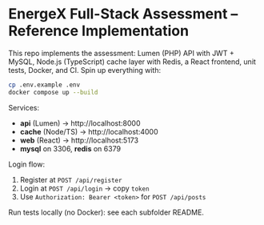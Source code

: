 # EnergeX Full-Stack Assessment – Reference Implementation

This repo implements the assessment: Lumen (PHP) API with JWT + MySQL, Node.js (TypeScript) cache layer with Redis, a React frontend, unit tests, Docker, and CI.
Spin up everything with:

```bash
cp .env.example .env
docker compose up --build
```

Services:
- **api** (Lumen) → http://localhost:8000
- **cache** (Node/TS) → http://localhost:4000
- **web** (React) → http://localhost:5173
- **mysql** on 3306, **redis** on 6379

Login flow:
1) Register at `POST /api/register`
2) Login at `POST /api/login` → copy `token`
3) Use `Authorization: Bearer <token>` for `POST /api/posts`

Run tests locally (no Docker): see each subfolder README.
